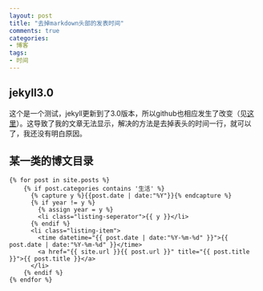 ```yaml
---
layout: post
title: "去掉markdown头部的发表时间"
comments: true
categories: 
- 博客
tags:
- 时间
---
```


## jekyll3.0
这个是一个测试，jekyll更新到了3.0版本，所以github也相应发生了改变（见[这里](https://github.com/blog/2100-github-pages-now-faster-and-simpler-with-jekyll-3-0)）。这导致了我的文章无法显示，解决的方法是去掉表头的时间一行，就可以了，我还没有明白原因。

## 某一类的博文目录


	{% for post in site.posts %}
		{% if post.categories contains '生活' %}
		  {% capture y %}{{post.date | date:"%Y"}}{% endcapture %}
		  {% if year != y %}
		    {% assign year = y %}
		    <li class="listing-seperator">{{ y }}</li>
		  {% endif %}
		  <li class="listing-item">
		    <time datetime="{{ post.date | date:"%Y-%m-%d" }}">{{ post.date | date:"%Y-%m-%d" }}</time>
		    <a href="{{ site.url }}{{ post.url }}" title="{{ post.title }}">{{ post.title }}</a>
		  </li>
		{% endif %}
	{% endfor %}
